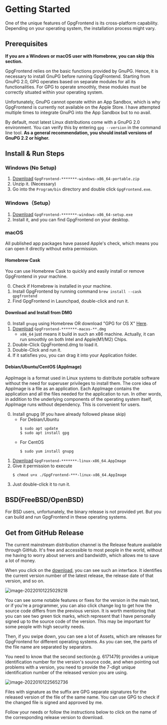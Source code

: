 # Getting Started

One of the unique features of GpgFrontend is its cross-platform capability.
Depending on your operating system, the installation process might vary.

## Prerequisites

**If you are a Windows or macOS user with Homebrew, you can skip this section.**

GpgFrontend relies on the basic functions provided by GnuPG. Hence, it is
necessary to install GnuPG before running GpgFrontend. Starting from GnuPG 2.0,
GPG operates based on separate modules for all its functionalities. For GPG to
operate smoothly, these modules must be correctly situated within your operating
system.

Unfortunately, GnuPG cannot operate within an App Sandbox, which is why
GpgFrontend is currently not available on the Apple Store. I have attempted
multiple times to integrate GnuPG into the App Sandbox but to no avail.

By default, most latest Linux distributions come with a GnuPG 2.0 environment.
You can verify this by entering `gpg --version` in the command line tool. **As a
general recommendation, you should install versions of GnuPG 2.2 or higher.**

## Install & Run Steps

### Windows (No Setup)

1. [Download](https://github.com/saturneric/GpgFrontend/releases/latest)
   `GpgFrontend-*******-windows-x86_64-portable.zip`
2. Unzip it. (Necessary)
3. Go into the `Program/bin` directory and double click `GpgFrontend.exe`.

### Windows（Setup）

1. [Download](https://github.com/saturneric/GpgFrontend/releases/latest)
   `GpgFrontend-*******-windows-x86_64-setup.exe`
2. Install it, and you can find GpgFrontend on your desktop.

### macOS

All published app packages have passed Apple's check, which means you can open it directly without
extra permission.

#### Homebrew Cask

You can use Homebrew Cask to quickly and easily install or remove GpgFrontend in your machine.

0. Check if Homebrew is installed in your machine.
1. Install GpgFrontend by running command `brew install --cask gpgfrontend`
2. Find GpgFrontend in Launchpad, double-click and run it.

#### Download and Install from DMG

0. Install `gnupg` using Homebrew OR download "GPG for OS X"
   [Here](https://sourceforge.net/projects/gpgosx/files).
1. [Download](https://github.com/saturneric/GpgFrontend/releases)
   `GpgFrontend-*******-macos-**.dmg`
   - `x86_64` just means it build in such an x86 machine. Actually, it can run
     smoothly on both Intel and Apple(M1/M2) Chips.
2. Double-Click GpgFrontend.dmg to load it.
3. Double-Click and run it.
4. If it satisfies you, you can drag it into your Application folder.

#### Debian/Ubuntu/CentOS (AppImage)

AppImage is a format used in Linux systems to distribute portable software
without the need for superuser privileges to install them. The core idea of
AppImage is a file as an application. Each AppImage contains the application and
all the files needed for the application to run. In other words, in addition to
the underlying components of the operating system itself, AppImage runs without
dependency. This is convenient for users.

0. Install gnupg (If you have already followed please skip)
   - For Debian/Ubuntu
     ```shell
     $ sudo apt update
     $ sudo apt install gpg
     ```
   - For CentOS
     ```shell
     $ sudo yum install gnupg
     ```
1. [Download](https://github.com/saturneric/GpgFrontend/releases) `GpgFrontend-*******-linux-x86_64.AppImage`
2. Give it permission to execute
   ```shell
   $ chmod u+x ./GpgFrontend-***-linux-x86_64.AppImage
   ```
3. Just double-click it to run it.

## BSD(FreeBSD/OpenBSD)

For BSD users, unfortunately, the binary release is not provided yet. But you
can build and run GpgFrontend in these operating systems.

## Get from GitHub Release

The current mainstream distribution channel is the Release feature available
through GitHub. It's free and accessible to most people in the world, without me
having to worry about servers and bandwidth, which allows me to save a lot of
money.

When you click on the
[download](https://github.com/saturneric/GpgFrontend/releases/latest), you can
see such an interface. It identifies the current version number of the latest
release, the release date of that version, and so on.

![image-20220101225029218](https://www.bktus.com/wp-content/uploads/2023/08/image-20220101225029218.png)

You can see some notable features or fixes for the version in the main text, or
if you're a programmer, you can also click change log to get how the source code
differs from the previous version. It is worth mentioning that you can see two
green tick marks, which represent that I have personally signed up to the source
code of the version. This may be important for some people with high security
needs.

Then, if you swipe down, you can see a lot of Assets, which are releases for
GpgFrontend for different operating systems. As you can see, the parts of the
file name are separated by separators.

You need to know that the second section(e.g. 6171479) provides a unique
identification number for the version's source code, and when pointing out
problems with a version, you need to provide the 7-digit unique identification
number of the released version you are using.

![image-20220101225652736](https://www.bktus.com/wp-content/uploads/2023/08/image-20220101225652736.png)

Files with signature as the suffix are GPG separate signatures for the released
version of the file of the same name. You can use GPG to check if the changed
file is signed and approved by me.

Follow your needs or follow the instructions below to click on the name of the
corresponding release version to download.
